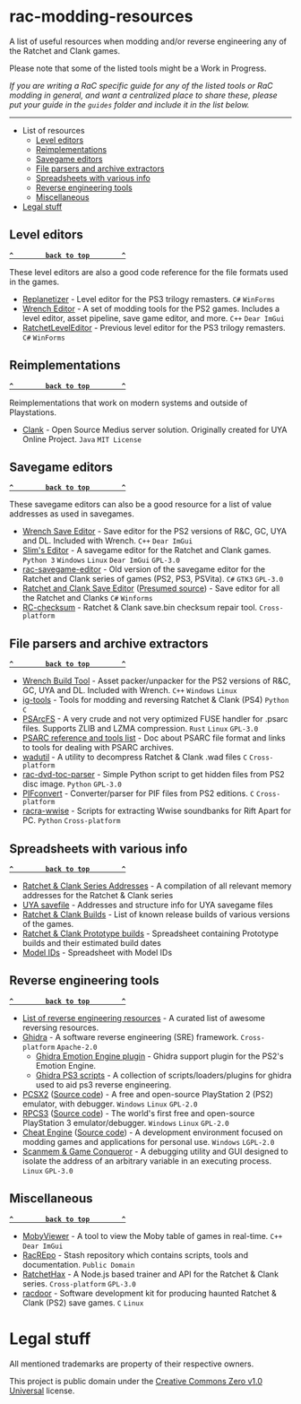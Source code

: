 # rac-modding-resources

A list of useful resources when modding and/or reverse engineering any of the Ratchet and Clank games.

Please note that some of the listed tools might be a Work in Progress.

*If you are writing a RaC specific guide for any of the listed tools or RaC modding in general, and want a centralized place to share these, please put your guide in the `guides` folder and include it in the list below.*


------------------

- List of resources
  - [Level editors](#level-editors)
  - [Reimplementations](#reimplementations)
  - [Savegame editors](#savegame-editors)
  - [File parsers and archive extractors](#file-parsers-and-archive-extractors)
  - [Spreadsheets with various info](#spreadsheets-with-various-info)
  - [Reverse engineering tools](#reverse-engineering-tools)
  - [Miscellaneous](#miscellaneous)
- [Legal stuff](#legal-stuff)


## Level editors

**[`^        back to top        ^`](#)**

These level editors are also a good code reference for the file formats used in the games.

 - [Replanetizer](https://github.com/RatchetModding/replanetizer) - Level editor for the PS3 trilogy remasters.  `C#` `WinForms`
 - [Wrench Editor](https://github.com/chaoticgd/wrench) - A set of modding tools for the PS2 games. Includes a level editor, asset pipeline, save game editor, and more. `C++` `Dear ImGui`
 - [RatchetLevelEditor](https://github.com/badger41/RatchetLevelEditor) - Previous level editor for the PS3 trilogy remasters. `C#` `WinForms`


## Reimplementations

**[`^        back to top        ^`](#)**

Reimplementations that work on modern systems and outside of Playstations.

- [Clank](https://github.com/hashsploit/clank) - Open Source Medius server solution. Originally created for UYA Online Project. `Java` `MIT License`


## Savegame editors

**[`^        back to top        ^`](#)**

These savegame editors can also be a good resource for a list of value addresses as used in savegames.

 - [Wrench Save Editor](https://github.com/chaoticgd/wrench) - Save editor for the PS2 versions of R&C, GC, UYA and DL. Included with Wrench. `C++` `Dear ImGui`
 - [Slim's Editor](https://github.com/RatchetModding/slimseditor) - A savegame editor for the Ratchet and Clank games. `Python 3` `Windows` `Linux` `Dear ImGui` `GPL-3.0`
 - [rac-savegame-editor](https://github.com/maikelwever/rac-savegame-editor) - Old version of the savegame editor for the Ratchet and Clank series of games (PS2, PS3, PSVita). `C#` `GTK3` `GPL-3.0`
 - [Ratchet and Clank Save Editor](https://www.nextgenupdate.com/forums/ps3-trophies-game-saves/718082-release-ratchet-clank-save-editor-all-1.html) ([Presumed source](https://github.com/primetime43/Playstation-3-Tools/tree/master/Ratchet%20%26%20Clank%20Into%20the%20Nexus%20Save%20Editor/Red-EyeX32%20-%20Test%20Drive%20Unlimited%202%20Save%20Editor)) - Save editor for all the Ratchet and Clanks `C#` `Winforms`
 - [RC-checksum](https://github.com/stiantoften/RC-checksum) - Ratchet & Clank save.bin checksum repair tool. `Cross-platform`


## File parsers and archive extractors

**[`^        back to top        ^`](#)**

 - [Wrench Build Tool](https://github.com/chaoticgd/wrench) - Asset packer/unpacker for the PS2 versions of R&C, GC, UYA and DL. Included with Wrench. `C++` `Windows` `Linux`
 - [ig-tools](https://github.com/doesthisusername/ig-tools) - Tools for modding and reversing Ratchet & Clank (PS4) `Python` `C`
 - [PSArcFS](https://github.com/maikelwever/psarcfs) - A very crude and not very optimized FUSE handler for .psarc files. Supports ZLIB and LZMA compression. `Rust` `Linux` `GPL-3.0`
 - [PSARC reference and tools list](https://www.psdevwiki.com/ps3/PlayStation_archive_(PSARC)) - Doc about PSARC file format and links to tools for dealing with PSARC archives.
 - [wadutil](https://github.com/stiantoften/wadutil) - A utility to decompress Ratchet & Clank .wad files `C` `Cross-platform`
 - [rac-dvd-toc-parser](https://github.com/maikelwever/rac-dvd-toc-parser) - Simple Python script to get hidden files from PS2 disc image. `Python` `GPL-3.0`
 - [PIFconvert](https://github.com/stiantoften/PIFconvert/) - Converter/parser for PIF files from PS2 editions. `C` `Cross-platform`
 - [racra-wwise](https://github.com/PythonBlue/racra-wwise) - Scripts for extracting Wwise soundbanks for Rift Apart for PC. `Python` `Cross-platform`


## Spreadsheets with various info

**[`^        back to top        ^`](#)**

 - [Ratchet & Clank Series Addresses](https://docs.google.com/spreadsheets/d/1D1S7CEzhpDqT2QFFMuiF9rvWXvmR5ezt_UI2VxLOis8/preview) - A compilation of all relevant memory addresses for the Ratchet & Clank series 
 - [UYA savefile](https://docs.google.com/spreadsheets/d/1uZBCG_QkMCzCIdYgSZr1CfKIFTNrRYJrNMuQDCtAOWo/preview) - Addresses and structure info for UYA savegame files
 - [Ratchet & Clank Builds](https://docs.google.com/spreadsheets/d/14mnYKrPg_CNHNAB2XL0ceJHiN4-S4jmi39-0R4ahkCs/preview) - List of known release builds of various versions of the games.
 - [Ratchet & Clank Prototype builds](https://docs.google.com/spreadsheets/d/1y_zZC4bDOvKGI8SWXpOORkBiJSqBKwhWEsRI-NtMToo/preview) - Spreadsheet containing Prototype builds and their estimated build dates
 - [Model IDs](https://docs.google.com/spreadsheets/d/1RA_VpE__IFksQz-EPsav-V0Tfpq9-fiHoZBNeX0JkAo/preview) - Spreadsheet with Model IDs


## Reverse engineering tools

**[`^        back to top        ^`](#)**

 - [List of reverse engineering resources](https://github.com/wtsxDev/reverse-engineering) - A curated list of awesome reversing resources.
 - [Ghidra](https://github.com/NationalSecurityAgency/ghidra) - A software reverse engineering (SRE) framework. `Cross-platform` `Apache-2.0`
    - [Ghidra Emotion Engine plugin](https://github.com/chaoticgd/ghidra-emotionengine-reloaded) - Ghidra support plugin for the PS2's Emotion Engine.
    - [Ghidra PS3 scripts](https://github.com/zecoxao/ps3_ghidra) - A collection of scripts/loaders/plugins for ghidra used to aid ps3 reverse engineering.
 - [PCSX2](https://pcsx2.net/) ([Source code](https://github.com/PCSX2/pcsx2)) - A free and open-source PlayStation 2 (PS2) emulator, with debugger. `Windows` `Linux` `GPL-2.0`
 - [RPCS3](https://rpcs3.net/) ([Source code](https://github.com/RPCS3/rpcs3)) - The world's first free and open-source PlayStation 3 emulator/debugger. `Windows` `Linux` `GPL-2.0`
 - [Cheat Engine](https://www.cheatengine.org/) ([Source code](https://github.com/cheat-engine/cheat-engine/)) - A development environment focused on modding games and applications for personal use. `Windows` `LGPL-2.0`
 - [Scanmem & Game Conqueror](https://github.com/scanmem/scanmem) - A debugging utility and GUI designed to isolate the address of an arbitrary variable in an executing process. `Linux` `GPL-3.0`

## Miscellaneous

**[`^        back to top        ^`](#)**

 - [MobyViewer](https://github.com/CreepNT/MobyViewer) - A tool to view the Moby table of games in real-time. `C++` `Dear ImGui`
 - [RacREpo](https://github.com/CreepNT/RacREpo) - Stash repository which contains scripts, tools and documentation. `Public Domain`
 - [RatchetHax](https://github.com/ParadoxEpoch/RatchetHax) - A Node.js based trainer and API for the Ratchet & Clank series. `Cross-platform` `GPL-3.0`
 - [racdoor](https://github.com/chaoticgd/racdoor) - Software development kit for producing haunted Ratchet & Clank (PS2) save games. `C` `Linux`

# Legal stuff

All mentioned trademarks are property of their respective owners.

This project is public domain under the [Creative Commons Zero v1.0 Universal](LICENSE) license.
